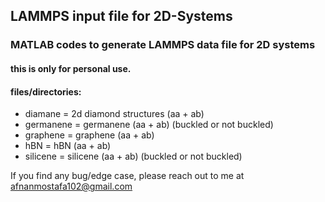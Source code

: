 ## __LAMMPS__ input file for 2D-Systems

### __MATLAB__ codes to generate LAMMPS data file for 2D systems 

#### this is only for personal use.

#### files/directories:

* diamane		= 	2d diamond structures (aa + ab)
* germanene		=	germanene (aa + ab) (buckled or not buckled)
* graphene 		=	graphene (aa + ab)
* hBN			=	hBN (aa + ab)
* silicene		=	silicene (aa + ab) (buckled or not buckled)

If you find any bug/edge case, please reach out to me at afnanmostafa102@gmail.com




